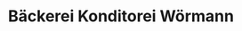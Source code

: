 ---
title: "Bäckerei Konditorei Wörmann"
url: /markt-indersdorf/baeckerei-konditorei-woermann/
shop: Bäckerei
---
